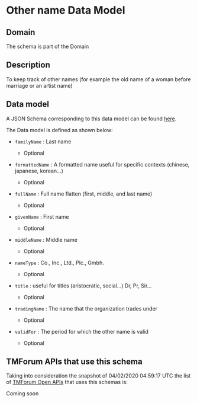 # Other name Data Model

## Domain

The  schema is part of the  Domain

## Description

To keep track of other names (for example the old name of a woman before marriage or an artist name)

## Data model

A JSON Schema corresponding to this data model can be found
[here](https://github.com/tmforum-rand/schemas/blob/candidates/EngagedParty/OtherName.schema.json).

The Data model is defined as shown below:

- `familyName` : Last name

  - Optional


- `formattedName` : A formatted name useful for specific contexts (chinese, japanese, korean...)

  - Optional


- `fullName` : Full name flatten (first, middle, and last name)

  - Optional


- `givenName` : First name

  - Optional


- `middleName` : Middle name

  - Optional


- `nameType` : Co., Inc., Ltd., Plc., Gmbh.

  - Optional


- `title` : useful for titles (aristocratic, social...) Dr, Pr, Sir...

  - Optional


- `tradingName` : The name that the organization trades under

  - Optional


- `validFor` : The period for which the other name is valid

  - Optional






## TMForum APIs that use this schema

Taking into consideration the snapshot of 04/02/2020 04:59:17 UTC the list of [TMForum Open APIs](https://www.tmforum.org/open-apis/) that uses this schemas is:

Coming soon